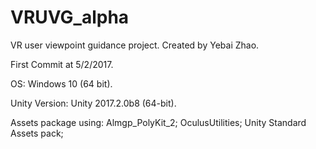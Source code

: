 # VRUVG_alpha
VR user viewpoint guidance project.
Created by Yebai Zhao.

First Commit at 5/2/2017.

OS: Windows 10 (64 bit).

Unity Version: Unity 2017.2.0b8 (64-bit).

Assets package using: 
Almgp_PolyKit_2;
OculusUtilities;
Unity Standard Assets pack;